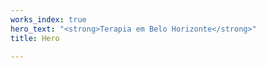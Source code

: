 ```yaml
---
works_index: true
hero_text: "<strong>Terapia em Belo Horizonte</strong>"
title: Hero

---
```

<Hero :text="$page.frontmatter.hero_text" />
<WorksList />